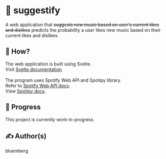 # 🎼 suggestify
 A web application that ~~suggests new music based on user's current likes and dislikes~~ predicts the probability a user likes new music based on their current likes and dislikes.

## 📌 How?
The web application is built using Svelte.\
Visit [Svelte documentation](https://svelte.dev/). \
\
The program uses Spotify Web API and Spotipy library.\
Refer to [Spotify Web API docs](https://developer.spotify.com/documentation/web-api). \
View [Spotipy docs](https://spotipy.readthedocs.io/en/2.22.1/).

## 🚧 Progress
This project is currently work-in-progress.

## ✍️ Author(s)
bluemberg
